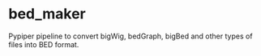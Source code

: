 # bed_maker
Pypiper pipeline to convert bigWig, bedGraph, bigBed and other types of files into BED format.
